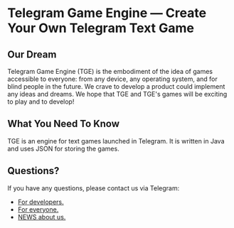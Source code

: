 Telegram Game Engine — Create Your Own Telegram Text Game
==================================================


Our Dream
--------------------------------------
Telegram Game Engine (TGE) is the embodiment of the idea of games accessible to everyone: from any device, any operating system, and for blind people in the future. We crave to develop a product could implement any ideas and dreams. We hope that TGE and TGE's games will be exciting to play and to develop!

What You Need To Know
--------------------------------------
TGE is an engine for text games launched in Telegram. It is written in Java and uses JSON for storing the games.

Questions?
--------------------------------------
If you have any questions, please contact us via Telegram:
- [For developers.](https://telegram.me/joinchat/Cgfq7T90hVE9YGfrHsEasQ)
- [For everyone.](https://telegram.me/gamebottelegram)
- [NEWS about us.](https://telegram.me/gamebottelegramusers)


